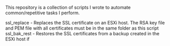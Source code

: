 This repository is a collection of scripts I wrote to automate common/repetitive tasks I perform.

ssl_replace - Replaces the SSL certificate on an ESXi host. The RSA key file and PEM file with all certificates must be in the same folder as this script
ssl_bak_rest - Restores the SSL certificates from a backup created in the ESXi host if 
